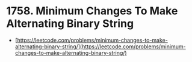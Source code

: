 # 1758. Minimum Changes To Make Alternating Binary String

- [https://leetcode.com/problems/minimum-changes-to-make-alternating-binary-string/](https://leetcode.com/problems/minimum-changes-to-make-alternating-binary-string/)
